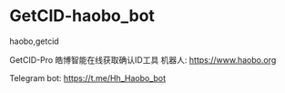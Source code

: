 # GetCID-haobo_bot
haobo,getcid

GetCID-Pro
皓博智能在线获取确认ID工具
机器人: https://www.haobo.org

Telegram bot: https://t.me/Hh_Haobo_bot


